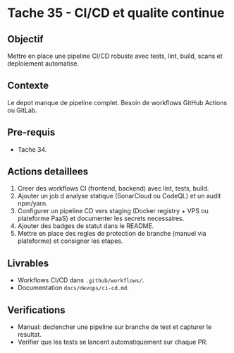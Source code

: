 # Tache 35 - CI/CD et qualite continue

## Objectif
Mettre en place une pipeline CI/CD robuste avec tests, lint, build, scans et deploiement automatise.

## Contexte
Le depot manque de pipeline complet. Besoin de workflows GitHub Actions ou GitLab.

## Pre-requis
- Tache 34.

## Actions detaillees
1. Creer des workflows CI (frontend, backend) avec lint, tests, build.
2. Ajouter un job d analyse statique (SonarCloud ou CodeQL) et un audit npm/yarn.
3. Configurer un pipeline CD vers staging (Docker registry + VPS ou plateforme PaaS) et documenter les secrets necessaires.
4. Ajouter des badges de statut dans le README.
5. Mettre en place des regles de protection de branche (manuel via plateforme) et consigner les etapes.

## Livrables
- Workflows CI/CD dans `.github/workflows/`.
- Documentation `docs/devops/ci-cd.md`.

## Verifications
- Manual: declencher une pipeline sur branche de test et capturer le resultat.
- Verifier que les tests se lancent automatiquement sur chaque PR.

